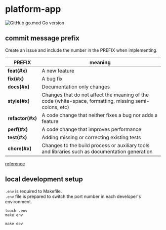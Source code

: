 # platform-app

![GitHub go.mod Go version](https://img.shields.io/github/go-mod/go-version/morning-night-guild/platform-app?style=plastic)

## commit message prefix

Create an issue and include the number in the PREFIX when implementing.

| PREFIX           | meaning                                                                                                |
| ---------------- | ------------------------------------------------------------------------------------------------------ |
| **feat(#x)**     | A new feature                                                                                          |
| **fix(#x)**      | A bug fix                                                                                              |
| **docs(#x)**     | Documentation only changes                                                                             |
| **style(#x)**    | Changes that do not affect the meaning of the code (white-space, formatting, missing semi-colons, etc) |
| **refactor(#x)** | A code change that neither fixes a bug nor adds a feature                                              |
| **perf(#x)**     | A code change that improves performance                                                                |
| **test(#x)**     | Adding missing or correcting existing tests                                                            |
| **chore(#x)**    | Changes to the build process or auxiliary tools and libraries such as documentation generation         |

[reference](https://github.com/angular/angular.js/blob/master/DEVELOPERS.md#commits)

## local development setup

`.env` is required to Makefile.  
`.env` file is prepared to switch the port number in each developer's environment.

```shell
touch .env
make env
```

```shell
make dev
```
